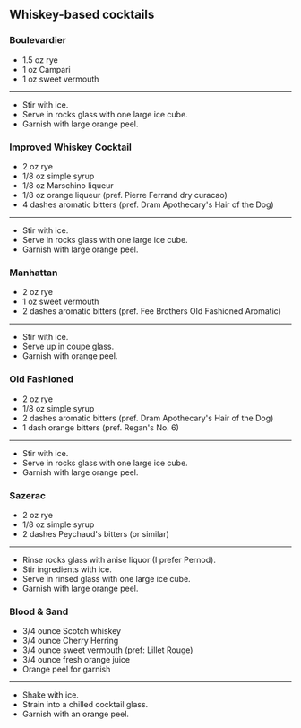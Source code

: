 ## Whiskey-based cocktails

### Boulevardier
* 1.5 oz rye
* 1 oz Campari
* 1 oz sweet vermouth

---

* Stir with ice.
* Serve in rocks glass with one large ice cube.
* Garnish with large orange peel.

### Improved Whiskey Cocktail
* 2 oz rye
* 1/8 oz simple syrup
* 1/8 oz Marschino liqueur
* 1/8 oz orange liqueur (pref. Pierre Ferrand dry curacao)
* 4 dashes aromatic bitters (pref. Dram Apothecary's Hair of the Dog)

---

* Stir with ice.
* Serve in rocks glass with one large ice cube.
* Garnish with large orange peel.

### Manhattan
* 2 oz rye
* 1 oz sweet vermouth
* 2 dashes aromatic bitters (pref. Fee Brothers Old Fashioned Aromatic)

---

* Stir with ice.
* Serve up in coupe glass.
* Garnish with orange peel.

### Old Fashioned
* 2 oz rye
* 1/8 oz simple syrup
* 2 dashes aromatic bitters (pref. Dram Apothecary's Hair of the Dog)
* 1 dash orange bitters (pref. Regan's No. 6)

---

* Stir with ice.
* Serve in rocks glass with one large ice cube.
* Garnish with large orange peel.

### Sazerac
* 2 oz rye
* 1/8 oz simple syrup
* 2 dashes Peychaud's bitters (or similar)

---

* Rinse rocks glass with anise liquor (I prefer Pernod).
* Stir ingredients with ice.
* Serve in rinsed glass with one large ice cube.
* Garnish with large orange peel.

### Blood & Sand
* 3/4 ounce Scotch whiskey
* 3/4 ounce Cherry Herring
* 3/4 ounce sweet vermouth (pref: Lillet Rouge)
* 3/4 ounce fresh orange juice
* Orange peel for garnish

---

* Shake with ice.
* Strain into a chilled cocktail glass.
* Garnish with an orange peel.

